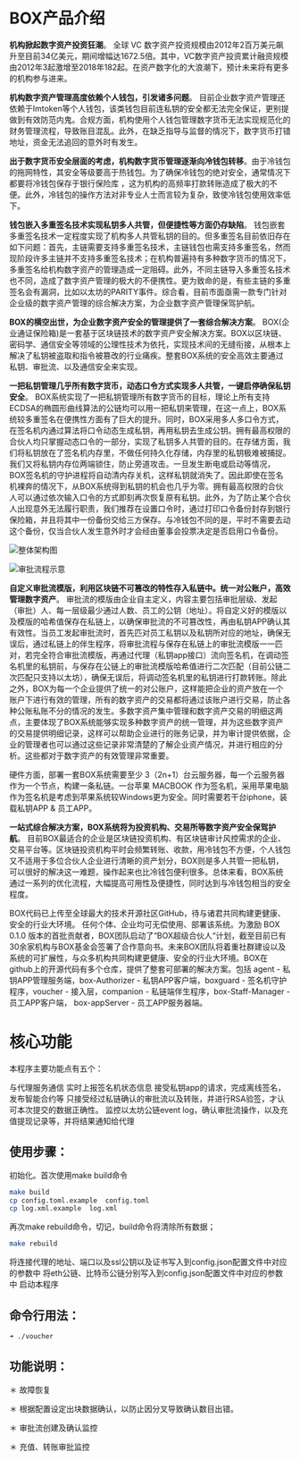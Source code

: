 # BOX产品介绍
**机构掀起数字资产投资狂潮**。 全球 VC 数字资产投资规模由2012年2百万美元飙升至目前34亿美元，期间增幅达1672.5倍。其中，VC数字资产投资累计融资规模由2012年3起激增至2018年182起。在资产数字化的大浪潮下，预计未来将有更多的机构参与进来。

**机构数字资产管理高度依赖个人钱包，引发诸多问题**。 目前企业数字资产管理还依赖于Imtoken等个人钱包，该类钱包目前连私钥的安全都无法完全保证，更别提做到有效防范内鬼。合规方面，机构使用个人钱包管理数字货币无法实现规范化的财务管理流程，导致账目混乱。此外，在缺乏指导与监督的情况下，数字货币打错地址，资金无法追回的意外时有发生。

**出于数字货币安全层面的考虑，机构数字货币管理逐渐向冷钱包转移**。由于冷钱包的拖网特性，其安全等级要高于热钱包。为了确保冷钱包的绝对安全，通常情况下都要将冷钱包保存于银行保险库 ，这为机构的高频率打款转账造成了极大的不便。此外，冷钱包的操作方法对非专业人士而言较为复杂，致使冷钱包使用效率低下。

**钱包嵌入多重签名技术实现私钥多人共管，但便捷性等方面仍存缺陷**。 钱包嵌套多重签名技术一定程度实现了机构多人共管私钥的目的。但多重签名目前依旧存在如下问题：首先，主链需要支持多重签名技术，主链钱包也需支持多重签名，然而现阶段许多主链并不支持多重签名技术；在机构普遍持有多种数字货币的情况下，多重签名给机构数字资产的管理造成一定阻碍。此外，不同主链导入多重签名技术也不同，造成了数字资产管理的极大的不便携性。更为致命的是，有些主链的多重签名会有漏洞，比如以太坊的PARITY事件。综合看，目前市面亟需一款专门针对企业级的数字资产管理的综合解决方案，为企业数字资产管理保驾护航。

**BOX的横空出世，为企业数字资产安全的管理提供了一套综合解决方案**。 BOX(企业通证保险箱)是一套基于区块链技术的数字资产安全解决方案。BOX以区块链、密码学、通信安全等领域的公理性技术为依托，实现技术间的无缝衔接，从根本上解决了私钥被盗取和指令被篡改的行业痛疾。整套BOX系统的安全高效主要通过私钥、审批流、以及通信安全来实现。

**一把私钥管理几乎所有数字货币，动态口令方式实现多人共管，一键启停确保私钥安全**。 BOX系统实现了一把私钥管理所有数字货币的目标，理论上所有支持ECDSA的椭圆形曲线算法的公链均可以用一把私钥来管理，在这一点上，BOX系统较多重签名在便携性方面有了巨大的提升。同时，BOX采用多人多口令方式，在签名机内通过算法将口令动态生成私钥，再用私钥去生成公钥。拥有最高权限的合伙人均只掌握动态口令的一部分，实现了私钥多人共管的目的。在存储方面，我们将私钥放在了签名机内存里，不做任何持久化存储，内存里的私钥极难被捕捉。我们又将私钥内存位两端锁住，防止旁道攻击。一旦发生断电或启动等情况，BOX签名机的守护进程将自动清内存关机，这样私钥就消失了。因此即使在签名机裸奔的情况下，从BOX系统得到私钥的机会也几乎为零。拥有最高权限的合伙人可以通过依次输入口令的方式即刻再次恢复原有私钥。此外，为了防止某个合伙人出现意外无法履行职责，我们推荐在设置口令时，通过打印口令备份封存到银行保险箱，并且将其中一份备份交给三方保存。与冷钱包不同的是，平时不需要去动这个备份，仅当合伙人发生意外时才会经由董事会投票决定是否启用口令备份。

![整体架构图](https://github.com/boxproject/voucher/blob/master/architecture.png)

![审批流程示意](https://github.com/boxproject/voucher/blob/master/process.png)

**自定义审批流模版，利用区块链不可篡改的特性存入私链中。统一对公账户，高效管理数字资产**。 审批流的模版由企业自主定义，内容主要包括审批层级、发起（审批）人、每一层级最少通过人数、员工的公钥（地址）。将自定义好的模版以及模版的哈希值保存在私链上，以确保审批流的不可篡改性，再由私钥APP确认其有效性。当员工发起审批流时，首先匹对员工私钥以及私钥所对应的地址，确保无误后，通过私链上的伴生程序，将审批流程与保存在私链上的审批流模版一一匹对，若完全符合审批流模版，再通过代理（私钥app接口）流向签名机，在调动签名机里的私钥前，与保存在公链上的审批流模版哈希值进行二次匹配（目前公链二次匹配只支持以太坊），确保无误后，将调动签名机里的私钥进行打款转账。除此之外，BOX为每一个企业提供了统一的对公账户，这样能把企业的资产放在一个账户下进行有效的管理，所有的数字资产的交易都将通过该账户进行交易，防止各种公账私账不分的情况的发生。多数字资产集中管理和数字资产交易的明细这两点，主要体现了BOX系统能够实现多种数字资产的统一管理，并为这些数字资产的交易提供明细记录，这样可以帮助企业进行的账务记录，并为审计提供依据，企业的管理者也可以通过这些记录非常清楚的了解企业资产情况，并进行相应的分析。这些都对于数字资产的有效管理非常重要。

硬件方面，部署一套BOX系统需要至少 3（2n+1）台云服务器，每一个云服务器作为一个节点，构建一条私链。一台苹果 MACBOOK 作为签名机，采用苹果电脑作为签名机是考虑到苹果系统较Windows更为安全。同时需要若干台iphone，装载私钥APP & 员工APP。

**一站式综合解决方案，BOX系统将为投资机构、交易所等数字资产安全保驾护航**。 目前BOX最适合的企业是区块链投资机构、有区块链审计风控需求的企业、交易平台等。区块链投资机构平时会频繁转账、收款，用冷钱包不方便，个人钱包又不适用于多位合伙人企业进行清晰的资产划分，BOX则是多人共管一把私钥，可以很好的解决这一难题，操作起来也比冷钱包便利很多。总体来看，BOX系统通过一系列的优化流程，大幅提高可用性及便捷性，同时达到与冷钱包相当的安全程度。

BOX代码已上传至全球最大的技术开源社区GitHub，待与诸君共同构建更健康、安全的行业大环境。 任何个体、企业均可无偿使用、部署该系统。为激励 BOX 0.1.0 版本的首批贡献者，BOX团队启动了“BOX超级合伙人“计划，截至目前已有30余家机构与BOX基金会签署了合作意向书。未来BOX团队将着重社群建设以及系统的可扩展性，与众多机构共同构建更健康、安全的行业大环境。BOX在github上的开源代码有多个仓库，提供了整套可部署的解决方案。包括 agent - 私钥APP管理服务端，box-Authorizer - 私钥APP客户端，boxguard - 签名机守护程序，voucher - 接入层，companion - 私链端伴生程序，box-Staff-Manager - 员工APP客户端， box-appServer - 员工APP服务器端。

# 核心功能
本程序主要功能点有五个：

与代理服务通信
实时上报签名机状态信息
接受私钥app的请求，完成离线签名，发布智能合约等
只接受经过私链确认的审批流以及转账，并进行RSA验签，才认可本次提交的数据正确性。
监控以太坊公链event log，确认审批流操作，以及充值提现记录等，并将结果通知给代理
## 使用步骤：

初始化。首次使用make build命令
```sh
make build
cp config.toml.example  config.toml
cp log.xml.example  log.xml
```
再次make rebuild命令，切记，build命令将清除所有数据；
```sh
make rebuild
```
将连接代理的地址、端口以及ssl公钥以及证书写入到config.json配置文件中对应的参数中
将eth公链、比特币公链分别写入到config.json配置文件中对应的参数中
启动本程序
## 命令行用法：

```bash
➜ ./voucher
```

## 功能说明：

＊ 故障恢复

＊ 根据配置设定出块数据确认，以防止因分叉导致确认数目出错。

＊ 审批流创建及确认监控

＊ 充值、转账审批监控
